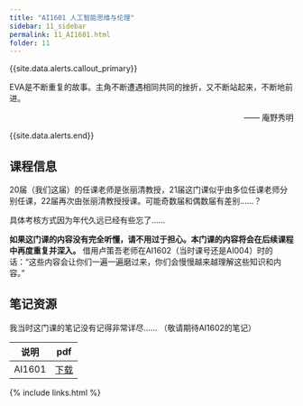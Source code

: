 ```yaml
---
title: "AI1601 人工智能思维与伦理"
sidebar: 11_sidebar
permalink: 11_AI1601.html
folder: 11
---
```


{{site.data.alerts.callout_primary}}
<p>EVA是不断重复的故事。主角不断遭遇相同共同的挫折，又不断站起来，不断地前进。</p>
<p align="right">—— 庵野秀明</p>

{{site.data.alerts.end}}

## 课程信息

20届（我们这届）的任课老师是张丽清教授，21届这门课似乎由多位任课老师分别任课，22届再次由张丽清教授授课。可能奇数届和偶数届有差别……？

具体考核方式因为年代久远已经有些忘了……

**如果这门课的内容没有完全听懂，请不用过于担心。本门课的内容将会在后续课程中再度重复并深入。** 借用卢策吾老师在AI1602（当时课号还是AI004）时的话：“这些内容会让你们一遍一遍磨过来，你们会慢慢越来越理解这些知识和内容。”

## 笔记资源

我当时这门课的笔记没有记得非常详尽…… （敬请期待AI1602的笔记）

| 说明                  | pdf                                           |
| --------------------- | --------------------------------------------- |
| AI1601 | [下载](https://github.com/GihhArwtw/SJTU_AI/tree/main/2020-2021-1/%5BAI1601%5D_Introduction_to_AI) |


{% include links.html %}
